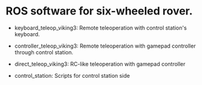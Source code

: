 # ROS software for six-wheeled rover.

- keyboard_teleop_viking3: Remote teleoperation with control station's keyboard.

- controller_teleop_viking3: Remote teleoperation with gamepad controller through control station.

- direct_teleop_viking3: RC-like teleoperation with gamepad controller

- control_station: Scripts for control station side
